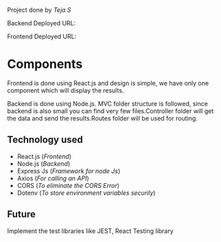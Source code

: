 Project done by _Teja S_

Backend Deployed URL: 

Frontend Deployed URL:

# Components

Frontend is done using React.js and design is simple, we have only one component which will display the results.

Backend is done using Node.js. MVC folder structure is followed, since backend is also small you can find very few files.Controller folder will get the data and send the results.Routes folder will be used for routing. 

## Technology used

- React.js (_Frontend_)
- Node.js (_Backend_)
- Express Js (_Framework for node Js_)
- Axios (_For calling an API_)
- CORS (_To eliminate the CORS Error_)
- Dotenv (_To store environment variables securily_)

## Future

Implement the test libraries like JEST, React Testing library

